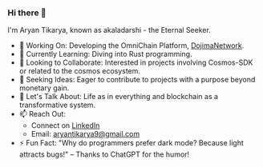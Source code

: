 ### Hi there 👋

I'm Aryan Tikarya, known as akaladarshi - the Eternal Seeker.

- 🔭 Working On: Developing the OmniChain Platform, [DojimaNetwork](https://www.dojima.network).
- 🌱 Currently Learning: Diving into Rust programming.
- 👯 Looking to Collaborate: Interested in projects involving Cosmos-SDK or related to the cosmos ecosystem.
- 🤔 Seeking Ideas: Eager to contribute to projects with a purpose beyond monetary gain.
- 💬 Let's Talk About: Life as in everything and blockchain as a transformative system.
- 📫 Reach Out:
   - Connect on [LinkedIn](https://www.linkedin.com/in/aryan-tikarya/)
   - Email: aryantikarya9@gmail.com
- ⚡ Fun Fact: "Why do programmers prefer dark mode? Because light attracts bugs!" – Thanks to ChatGPT for the humor!
